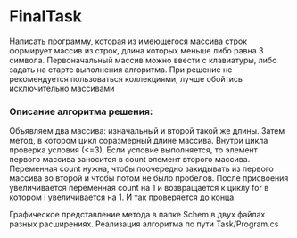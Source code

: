 # FinalTask

Написать программу, которая из имеющегося массива строк формирует массив из строк, длина которых меньше либо равна 3 символа. Первоначальный массив можно ввести с клавиатуры, либо задать на старте выполнения алгоритма. При решение не рекомендуется пользоваться коллекциями, лучше обойтись исключительно массивами



### Описание алгоритма решения:
Объявляем два массива: изначальный и второй такой же длины. Затем метод, в котором цикл соразмерный длине массива. Внутри цикла проверка условия (<=3). Если условие выполняется, то элемент первого массива заносится в count элемент второго массива. Переменная count нужна, чтобы поочередно закидывать из первого массива во второй и чтобы потом не было пробелов. После присвоения увеличивается переменная count на 1 и возвращается к циклу for в котором i увеличивается на 1. И так проверяется до конца.

Графическое представление метода в папке Schem в двух файлах разных расширениях.
Реализация алгоритма по пути Task/Program.cs